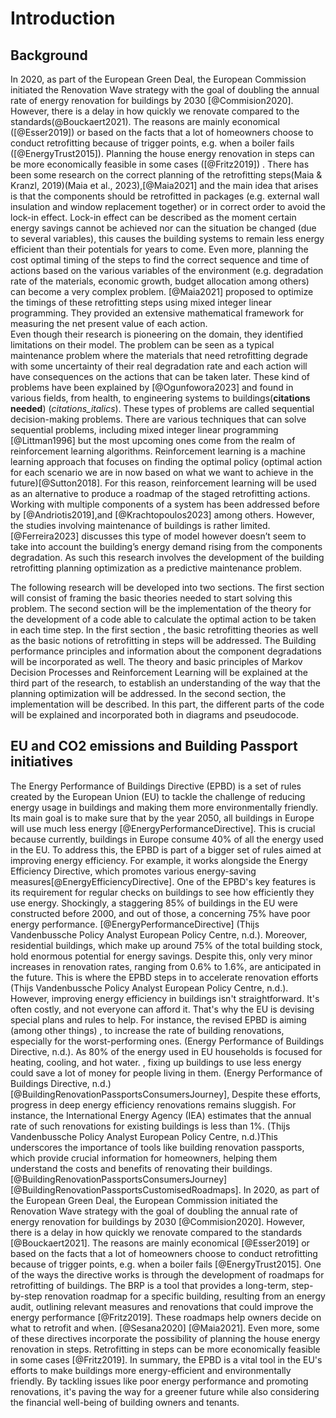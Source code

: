 # Introduction


## Background
In 2020, as part of the European Green Deal, the European Commission initiated the Renovation Wave strategy with the goal of doubling the annual rate of energy renovation for buildings by 2030 [@Commision2020]. However, there is a delay in how quickly we renovate compared to the standards(@Bouckaert2021). The reasons are mainly economical ([@Esser2019]) or based on the facts that a lot of homeowners choose to conduct retrofitting because of trigger points, e.g. when a boiler fails ([@EnergyTrust2015]).
Planning the house energy renovation in steps can be more economically feasible in some cases ([@Fritz2019]) .
There has been some research on the correct planning of the retrofitting steps(Maia & Kranzl, 2019)(Maia et al., 2023),[@Maia2021] and the main idea that arises is that the components should be retrofitted in packages (e.g. external wall insulation and window replacement together) or in correct order to avoid the lock-in effect. Lock-in effect can be described as the moment certain energy savings cannot be achieved nor can the situation be changed (due to several variables), this causes the building systems to remain less energy efficient than their potentials for years to come.
Even more, planning the cost optimal timing of the steps to find the correct sequence and time of actions based on the various variables of the environment (e.g. degradation rate of the materials, economic growth, budget allocation among others) can become a very complex problem. 
[@Maia2021] proposed to optimize the timings of these retrofitting steps using mixed integer linear programming. They provided an extensive mathematical framework for measuring the net present value of each action.   
Even though their research is pioneering on the domain, they identified limitations on their model.
The problem can be seen as a typical maintenance problem where the materials that need retrofitting degrade with some uncertainty of their real degradation rate and each action will have consequences on the actions that can be taken later. These kind of problems have been explained by [@Ogunfowora2023] and found in various fields, from health, to engineering systems to buildings(**citations needed**) (*citations_italics*). These types of problems are called sequential decision-making problems. 
There are various techniques that can solve sequential problems, including mixed integer linear programming [@Littman1996] but the most upcoming ones come from the realm of reinforcement learning algorithms. Reinforcement learning is a machine learning approach that focuses on finding the optimal policy (optimal action for each scenario we are in now based on what we want to achieve in the future)[@Sutton2018].  For this reason, reinforcement learning will be used as an alternative to produce a roadmap of the staged retrofitting actions. 
Working with multiple components of a system has been addressed before by [@Andriotis2019],and [@Krachtopoulos2023] among others. However, the studies involving maintenance of buildings is rather limited. [@Ferreira2023] discusses this type of model however doesn’t seem to take into account the building’s  energy demand rising from the components degradation. As such this research involves the development of the building retrofitting planning optimization as a predictive maintenance problem. 

The following research will be developed into two sections. The first section will consist of framing the basic theories needed to start solving this problem.  The second section will be the implementation of the theory for the development of a code able to calculate the optimal action to be taken in each time step.
In the first section , the basic retrofitting theories as well as the basic notions of retrofitting in steps will be addressed. The Building performance principles and information about the component degradations will be incorporated as well. 
The theory and basic principles of Markov Decision Processes and Reinforcement Learning will be explained at the third part of the research, to establish an understanding of the way that the planning optimization will be addressed. 
In the second section, the implementation will be described. In this part, the different parts of the code will be explained and incorporated both in diagrams and pseudocode.


## EU and CO2 emissions and Building Passport initiatives
The Energy Performance of Buildings Directive (EPBD) is a set of rules created by the European Union (EU) to tackle the challenge of reducing energy usage in buildings and making them more environmentally friendly. Its main goal is to make sure that by the year 2050, all buildings in Europe will use much less energy [@EnergyPerformanceDirective]. This is crucial because currently, buildings in Europe consume  40% of all the energy used in the EU. To address this, the EPBD is part of a bigger set of rules aimed at improving energy efficiency. For example, it works alongside the Energy Efficiency Directive, which promotes various energy-saving measures[@EnergyEfficiencyDirective].
One of the EPBD's key features is its requirement for regular checks on buildings to see how efficiently they use energy. Shockingly, a staggering 85% of buildings in the EU were constructed before 2000, and out of those, a concerning 75% have poor energy performance. [@EnergyPerformanceDirective] (Thijs Vandenbussche Policy Analyst European Policy Centre, n.d.). Moreover, residential buildings, which make up around 75% of the total building stock, hold enormous potential for energy savings. Despite this, only very minor increases in renovation rates, ranging from 0.6% to 1.6%, are anticipated in the future. This is where the EPBD steps in to accelerate renovation efforts (Thijs Vandenbussche Policy Analyst European Policy Centre, n.d.).
However, improving energy efficiency in buildings isn't straightforward. It's often costly, and not everyone can afford it. That's why the EU is devising special plans and rules to help. For instance, the revised EPBD is aiming  (among other things) , to increase the rate of building renovations, especially for the worst-performing ones. (Energy Performance of Buildings Directive, n.d.).
As 80% of the energy used in EU households is focused for heating, cooling, and hot water. , fixing up buildings to use less energy could save a lot of money for people living in them. (Energy Performance of Buildings Directive, n.d.)[@BuildingRenovationPassportsConsumersJourney],
Despite these efforts, progress in deep energy efficiency renovations remains sluggish. For instance, the International Energy Agency (IEA) estimates that the annual rate of such renovations for existing buildings is less than 1%. (Thijs Vandenbussche Policy Analyst European Policy Centre, n.d.)This underscores the
importance of tools like building renovation passports, which provide crucial information for homeowners, helping them understand the costs and benefits of renovating their buildings.[@BuildingRenovationPassportsConsumersJourney] [@BuildingRenovationPassportsCustomisedRoadmaps].
In 2020, as part of the European Green Deal, the European Commission initiated the Renovation Wave strategy with the goal of doubling the annual rate of energy renovation for buildings by 2030 [@Commision2020]. However, there is a delay in how quickly we renovate compared to the standards [@Bouckaert2021]. The reasons are mainly economical [@Esser2019] or based on the facts that a lot of homeowners choose to conduct retrofitting because of trigger points, e.g. when a boiler fails [@EnergyTrust2015].
One of the ways the directive works is through the development of roadmaps for retrofitting of buildings. The BRP is a tool that provides a long-term, step-by-step renovation roadmap for a specific building, resulting from an energy audit, outlining relevant measures and renovations that could improve the energy performance [@Fritz2019].
These roadmaps help owners decide on what to retrofit and when. [@Sesana2020] [@Maia2021]. Even more, some of these directives incorporate the possibility of planning the house energy renovation in steps. Retrofitting in steps can be more economically feasible in some cases [@Fritz2019].
In summary, the EPBD is a vital tool in the EU's efforts to make buildings more energy-efficient and environmentally friendly. By tackling issues like poor energy performance and promoting renovations, it's paving the way for a greener future while also considering the financial well-being of building owners and tenants.  
